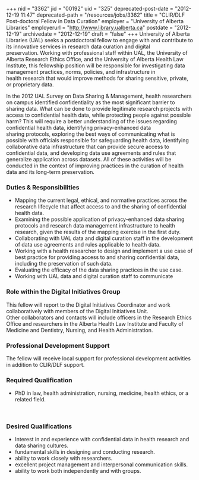 +++
nid = "3362"
jid = "00192"
uid = "325"
deprecated-post-date = "2012-12-19 11:47"
deprecated-path = "/resources/jobs/3362"
title = "CLIR/DLF Post-doctoral Fellow in Data Curation"
employer = "University of Alberta Libraries"
employerurl = "http://www.library.ualberta.ca"
postdate = "2012-12-19"
archivedate = "2012-12-19"
draft = "false"
+++
University of Alberta Libraries (UAL) seeks a postdoctoral fellow to
engage with and contribute to its innovative services in research data
curation and digital preservation. Working with professional staff
within UAL, the University of Alberta Research Ethics Office, and the
University of Alberta Health Law Institute, this fellowship position
will be responsible for investigating data management practices, norms,
policies, and infrastructure in health research that would improve
methods for sharing sensitive, private, or proprietary data.

In the 2012 UAL Survey on Data Sharing & Management, health researchers
on campus identified confidentiality as the most significant barrier to
sharing data. What can be done to provide legitimate research projects
with access to confidential health data, while protecting people against
possible harm? This will require a better understanding of the issues
regarding confidential health data, identifying privacy-enhanced data
sharing protocols, exploring the best ways of communicating what is
possible with officials responsible for safeguarding health data,
identifying collaborative data infrastructure that can provide secure
access to confidential data, and developing data use agreements
and rules that generalize application across datasets. All of these
activities will be conducted in the context of improving practices in
the curation of health data and its long-term preservation.

### Duties & Responsibilities

-   Mapping the current legal, ethical, and normative practices across
    the research lifecycle that affect access to and the sharing of
    confidential health data.
-   Examining the possible application of privacy-enhanced data sharing
    protocols and research data management infrastructure to health
    research, given the results of the mapping exercise in the first
    duty.
-   Collaborating with UAL data and digital curation staff in the
    development of data use agreements and rules applicable to health
    data.
-   Working with a health researcher to design and implement a use case
    of best practice for providing access to and sharing confidential
    data, including the preservation of such data.
-   Evaluating the efficacy of the data sharing practices in the use
    case.
-   Working with UAL data and digital curation staff to communicate

### Role within the Digital Initiatives Group

This fellow will report to the Digital Initiatives Coordinator and work
collaboratively with members of the Digital Initiatives Unit.
Other collaborators and contacts will include officers in the Research
Ethics Office and researchers in the Alberta Health Law Institute and
Faculty of Medicine and Dentistry, Nursing, and Health Administration.

### Professional Development Support

The fellow will receive local support for professional development
activities in addition to CLIR/DLF support.
  
### Required Qualification

-   PhD in law, health administration, nursing, medicine, health ethics,
    or a related field.

 

### Desired Qualifications

-   Interest in and experience with confidential data in health research
    and data sharing cultures.
-   fundamental skills in designing and conducting research.
-   ability to work closely with researchers.
-   excellent project management and interpersonal communication skills.
-   ability to work both independently and with groups.
